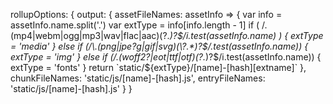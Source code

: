 rollupOptions: {
  output: {
    assetFileNames: assetInfo => {
      var info = assetInfo.name.split('.')
      var extType = info[info.length - 1]
      if (
        /\.(mp4|webm|ogg|mp3|wav|flac|aac)(\?.*)?$/i.test(assetInfo.name)
      ) {
        extType = 'media'
      } else if (/\.(png|jpe?g|gif|svg)(\?.*)?$/.test(assetInfo.name)) {
        extType = 'img'
      } else if (/\.(woff2?|eot|ttf|otf)(\?.*)?$/i.test(assetInfo.name)) {
        extType = 'fonts'
      }
      return `static/${extType}/[name]-[hash][extname]`
    },
    chunkFileNames: 'static/js/[name]-[hash].js',
    entryFileNames: 'static/js/[name]-[hash].js'
  }
}